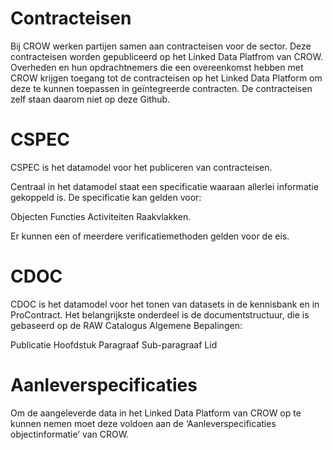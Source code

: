 # Contracteisen

Bij CROW werken partijen samen aan contracteisen voor de sector. Deze contracteisen worden gepubliceerd op het Linked Data Platfrom van CROW. Overheden en hun opdrachtnemers die een overeenkomst hebben met CROW krijgen toegang tot de contracteisen op het Linked Data Platform om deze te kunnen toepassen in geïntegreerde contracten. De contracteisen zelf staan daarom niet op deze Github.

# CSPEC
CSPEC is het datamodel voor het publiceren van contracteisen. 
 
Centraal in het datamodel staat een specificatie waaraan allerlei informatie gekoppeld is. De specificatie kan gelden voor:

Objecten
Functies
Activiteiten
Raakvlakken.
 
Er kunnen een of meerdere verificatiemethoden gelden voor de eis. 
 
# CDOC
CDOC is het datamodel voor het tonen van datasets in de kennisbank en in ProContract. Het belangrijkste onderdeel is de documentstructuur, die is gebaseerd op de RAW Catalogus Algemene Bepalingen:
 
Publicatie
Hoofdstuk
Paragraaf
Sub-paragraaf
Lid

# Aanleverspecificaties
Om de aangeleverde data in het Linked Data Platform van CROW  op te kunnen nemen moet deze voldoen aan de ‘Aanleverspecificaties objectinformatie’ van CROW.
